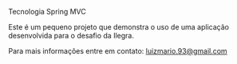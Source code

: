 Tecnologia Spring MVC

Este é um pequeno projeto que demonstra o uso de uma aplicação desenvolvida para o desafio da Ilegra.


Para mais informações entre em contato: luizmario.93@gmail.com 